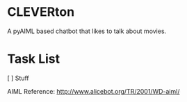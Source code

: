 


# CLEVERton

A pyAIML based chatbot that likes to talk about movies.

<h1>Task List</h1>

[ ] Stuff

AIML Reference: http://www.alicebot.org/TR/2001/WD-aiml/
